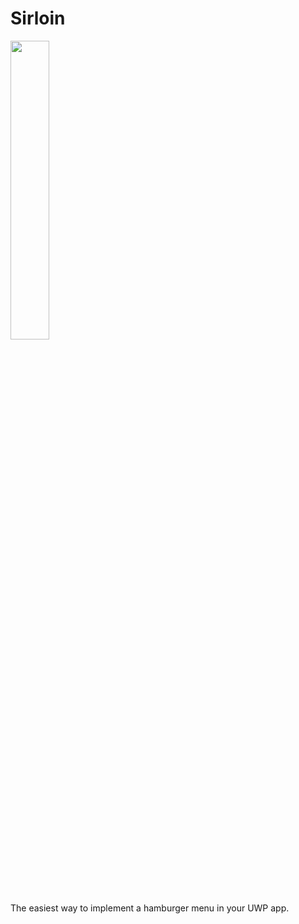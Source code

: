 # Sirloin

<img src="http://i.imgur.com/kRQMg2V.png" width="35%"/>

The easiest way to implement a hamburger menu in your UWP app.
